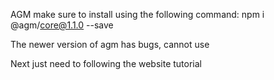 AGM make sure to install using the following command:
npm i @agm/core@1.1.0 --save

The newer version of agm has bugs, cannot use

Next just need to following the website tutorial